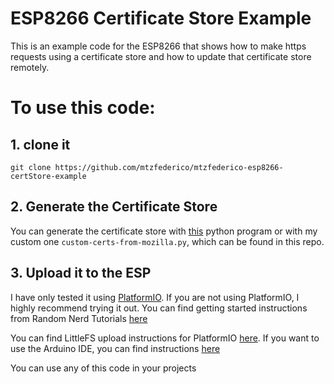 # ESP8266 Certificate Store Example

This is an example code for the ESP8266 that shows how to make https requests using a certificate store and how to update that certificate store remotely.

# To use this code:

## 1. clone it
```
git clone https://github.com/mtzfederico/mtzfederico-esp8266-certStore-example
```
## 2. Generate the Certificate Store
You can generate the certificate store with [this](https://github.com/esp8266/Arduino/blob/master/libraries/ESP8266WiFi/examples/BearSSL_CertStore/certs-from-mozilla.py) python program or with my custom one ```custom-certs-from-mozilla.py```, which can be found in this repo.

## 3. Upload it to the ESP
I have only tested it using [PlatformIO](https://platformio.org/). If you are not using PlatformIO, I highly recommend trying it out. You can find getting started instructions from Random Nerd Tutorials [here](https://randomnerdtutorials.com/vs-code-platformio-ide-esp32-esp8266-arduino/)

You can find LittleFS upload instructions for PlatformIO [here](https://randomnerdtutorials.com/esp8266-nodemcu-vs-code-platformio-littlefs/). If you want to use the Arduino IDE, you can find instructions [here](https://randomnerdtutorials.com/install-esp8266-nodemcu-littlefs-arduino/)



You can use any of this code in your projects

